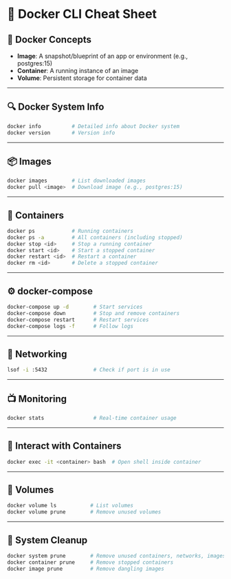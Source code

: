 
# 🐳 Docker CLI Cheat Sheet

## 🧠 Docker Concepts
- **Image**: A snapshot/blueprint of an app or environment (e.g., postgres:15)
- **Container**: A running instance of an image
- **Volume**: Persistent storage for container data

---

## 🔍 Docker System Info
```bash
docker info          # Detailed info about Docker system
docker version       # Version info
```

---

## 📦 Images
```bash
docker images        # List downloaded images
docker pull <image>  # Download image (e.g., postgres:15)
```

---

## 🚀 Containers
```bash
docker ps            # Running containers
docker ps -a         # All containers (including stopped)
docker stop <id>     # Stop a running container
docker start <id>    # Start a stopped container
docker restart <id>  # Restart a container
docker rm <id>       # Delete a stopped container
```

---

## ⚙️ docker-compose
```bash
docker-compose up -d        # Start services
docker-compose down         # Stop and remove containers
docker-compose restart      # Restart services
docker-compose logs -f      # Follow logs
```

---

## 📡 Networking
```bash
lsof -i :5432               # Check if port is in use
```

---

## 📺 Monitoring
```bash
docker stats                # Real-time container usage
```

---

## 🐚 Interact with Containers
```bash
docker exec -it <container> bash  # Open shell inside container
```

---

## 📂 Volumes
```bash
docker volume ls           # List volumes
docker volume prune        # Remove unused volumes
```

---

## 🧽 System Cleanup
```bash
docker system prune        # Remove unused containers, networks, images
docker container prune     # Remove stopped containers
docker image prune         # Remove dangling images
```
